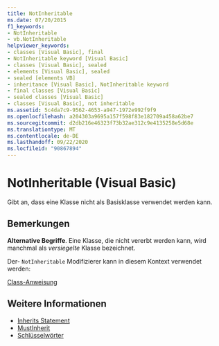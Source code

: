 ```yaml
---
title: NotInheritable
ms.date: 07/20/2015
f1_keywords:
- NotInheritable
- vb.NotInheritable
helpviewer_keywords:
- classes [Visual Basic], final
- NotInheritable keyword [Visual Basic]
- classes [Visual Basic], sealed
- elements [Visual Basic], sealed
- sealed [elements VB]
- inheritance [Visual Basic], NotInheritable keyword
- final classes [Visual Basic]
- sealed classes [Visual Basic]
- classes [Visual Basic], not inheritable
ms.assetid: 5c4da7c9-9562-4653-a947-1972e992f9f9
ms.openlocfilehash: a204303a9695a157f598f83e182709a458a62be7
ms.sourcegitcommit: d2db216e46323f73b32ae312c9e4135258e5d68e
ms.translationtype: MT
ms.contentlocale: de-DE
ms.lasthandoff: 09/22/2020
ms.locfileid: "90867894"
---
```

# <a name="notinheritable-visual-basic"></a>NotInheritable (Visual Basic)

Gibt an, dass eine Klasse nicht als Basisklasse verwendet werden kann.  
  
## <a name="remarks"></a>Bemerkungen  

 **Alternative Begriffe**. Eine Klasse, die nicht vererbt werden kann, wird manchmal als *versiegelte* Klasse bezeichnet.  
  
 Der- `NotInheritable` Modifizierer kann in diesem Kontext verwendet werden:  
  
 [Class-Anweisung](../statements/class-statement.md)  
  
## <a name="see-also"></a>Weitere Informationen

- [Inherits Statement](../statements/inherits-statement.md)
- [MustInherit](mustinherit.md)
- [Schlüsselwörter](../keywords/index.md)

